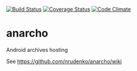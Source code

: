 [![Build Status](https://travis-ci.org/nrudenko/anarcho.svg)](https://travis-ci.org/nrudenko/anarcho) [![Coverage Status](https://coveralls.io/repos/nrudenko/anarcho/badge.svg)](https://coveralls.io/r/nrudenko/anarcho) [![Code Climate](https://codeclimate.com/repos/55636d596956805723007a3a/badges/276bba68a277a9315dbe/gpa.svg)](https://codeclimate.com/repos/55636d596956805723007a3a/feed)

anarcho
=======

Android archives hosting

See https://github.com/nrudenko/anarcho/wiki
